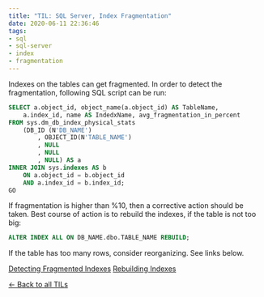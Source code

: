 ```yaml
---
title: "TIL: SQL Server, Index Fragmentation"
date: 2020-06-11 22:36:46
tags:
- sql
- sql-server
- index
- fragmentation
---
```


Indexes on the tables can get fragmented. In order to detect the fragmentation, following SQL script can be run:

```sql
SELECT a.object_id, object_name(a.object_id) AS TableName,
    a.index_id, name AS IndedxName, avg_fragmentation_in_percent
FROM sys.dm_db_index_physical_stats
    (DB_ID (N'DB_NAME')
        , OBJECT_ID(N'TABLE_NAME')
        , NULL
        , NULL
        , NULL) AS a
INNER JOIN sys.indexes AS b
    ON a.object_id = b.object_id
    AND a.index_id = b.index_id;
GO
```

If fragmentation is higher than %10, then a corrective action should be taken.
Best course of action is to rebuild the indexes, if the table is not too big:

```sql
ALTER INDEX ALL ON DB_NAME.dbo.TABLE_NAME REBUILD;
```

If the table has too many rows, consider reorganizing. See links below.

[Detecting Fragmented Indexes](https://docs.microsoft.com/en-us/sql/relational-databases/indexes/reorganize-and-rebuild-indexes?view=sql-server-ver15)
[Rebuilding Indexes](https://docs.microsoft.com/en-us/sql/t-sql/statements/alter-index-transact-sql?view=sql-server-ver15#rebuilding-indexes)

[<- Back to all TILs](../../../05/19/til/)